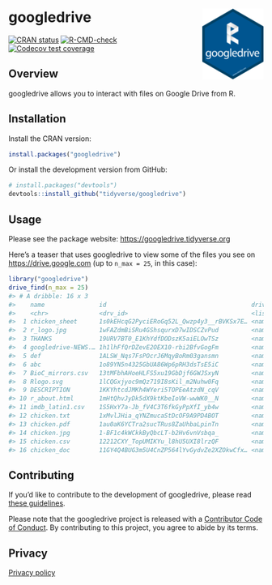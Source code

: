 
<!-- README.md is generated from README.Rmd. Please edit that file -->

# googledrive <img src="man/figures/logo.png" align="right" height=140/>

<!-- badges: start -->

[![CRAN
status](https://www.r-pkg.org/badges/version/googledrive)](https://CRAN.R-project.org/package=googledrive)
[![R-CMD-check](https://github.com/tidyverse/googledrive/workflows/R-CMD-check/badge.svg)](https://github.com/tidyverse/googledrive/actions)
[![Codecov test
coverage](https://codecov.io/gh/tidyverse/googledrive/branch/master/graph/badge.svg)](https://codecov.io/gh/tidyverse/googledrive?branch=master)
<!-- badges: end -->

## Overview

googledrive allows you to interact with files on Google Drive from R.

## Installation

Install the CRAN version:

``` r
install.packages("googledrive")
```

Or install the development version from GitHub:

``` r
# install.packages("devtools")
devtools::install_github("tidyverse/googledrive")
```

## Usage

Please see the package website: <https://googledrive.tidyverse.org>

Here’s a teaser that uses googledrive to view some of the files you see
on <https://drive.google.com> (up to `n_max = 25`, in this case):

``` r
library("googledrive")
drive_find(n_max = 25)
#> # A dribble: 16 x 3
#>    name               id                                        drive_resource  
#>    <chr>              <drv_id>                                  <list>          
#>  1 chicken_sheet      1s0kEHcqG2PyciERoGq52L_Qwzp4y3__rBVKSx7E… <named list [35…
#>  2 r_logo.jpg         1wFAZdmBiSRu4GShsqurxD7wIDSCZvPud         <named list [41…
#>  3 THANKS             19URV7BT0_E1KhYdfDODszK5aiELOwTSz         <named list [40…
#>  4 googledrive-NEWS.… 1h1lhFfQrDZevE2OEX10-rbi2BfvGogFm         <named list [39…
#>  5 def                1ALSW_Nqs7FsPOcrJ6MqyBoRm03gansmn         <named list [33…
#>  6 abc                1o89YN5n4325GbUA86Wp6pRH3dsTsE5iC         <named list [33…
#>  7 BioC_mirrors.csv   13tMFbhAHoeHLFS5xu19GbDjf6GWJSxyN         <named list [39…
#>  8 Rlogo.svg          1lCQGxjyoc9mQz719I8sKil_m2Nuhw0Fq         <named list [41…
#>  9 DESCRIPTION        1KKYhtcdJMKh4WYeri5TOPEeAtzdN_cqV         <named list [40…
#> 10 r_about.html       1mHtQhvJyDk5dX9ktKbeIoVW-wwWK0__N         <named list [40…
#> 11 imdb_latin1.csv    1S5HxY7a-Jb_fV4C3T6fkGyPpXfI_yb4w         <named list [39…
#> 12 chicken.txt        1xMvlJHia_qYNZmucaStDcOF9A9PD4BOT         <named list [40…
#> 13 chicken.pdf        1au0aK6YCTra2sucTRus8ZaUhbaLpinTn         <named list [40…
#> 14 chicken.jpg        1-BF1c4kWCkkByQbcLT-b2Hv6vnVsbqa_         <named list [41…
#> 15 chicken.csv        12212CXY_TopUMIKYu_l8hU5UXI8lrzQF         <named list [39…
#> 16 chicken_doc        11GY4Q4BUG3m5U4CnZP564lYvGydvZe2XZOkwCfx… <named list [35…
```

## Contributing

If you’d like to contribute to the development of googledrive, please
read [these
guidelines](https://googledrive.tidyverse.org/CONTRIBUTING.html).

Please note that the googledrive project is released with a [Contributor
Code of
Conduct](https://googledrive.tidyverse.org/CODE_OF_CONDUCT.html). By
contributing to this project, you agree to abide by its terms.

## Privacy

[Privacy policy](https://www.tidyverse.org/google_privacy_policy)
